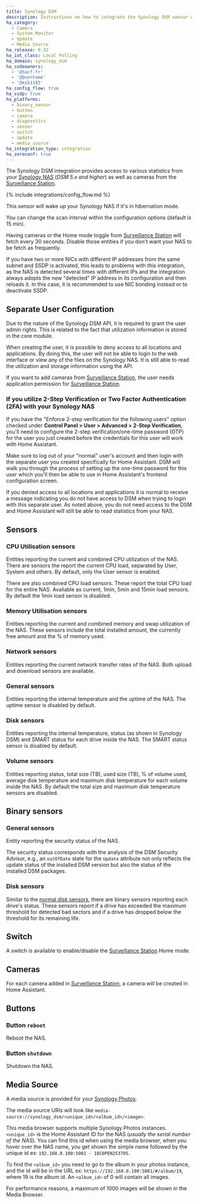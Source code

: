 ```yaml
---
title: Synology DSM
description: Instructions on how to integrate the Synology DSM sensor within Home Assistant.
ha_category:
  - Camera
  - System Monitor
  - Update
  - Media Source
ha_release: 0.32
ha_iot_class: Local Polling
ha_domain: synology_dsm
ha_codeowners:
  - '@hacf-fr'
  - '@Quentame'
  - '@mib1185'
ha_config_flow: true
ha_ssdp: true
ha_platforms:
  - binary_sensor
  - button
  - camera
  - diagnostics
  - sensor
  - switch
  - update
  - media_source
ha_integration_type: integration
ha_zeroconf: true
---
```


The Synology DSM integration provides access to various statistics from your [Synology NAS](https://www.synology.com) (_DSM 5.x and higher_) as well as cameras from the [Surveillance Station](https://www.synology.com/surveillance).

{% include integrations/config_flow.md %}

<div class='note warning'>

This sensor will wake up your Synology NAS if it's in hibernation mode.

You can change the scan interval within the configuration options (default is 15 min).

Having cameras or the Home mode toggle from [Surveillance Station](https://www.synology.com/en-us/surveillance) will fetch every 30 seconds. Disable those entities if you don't want your NAS to be fetch as frequently.

</div>

<div class='note'>

If you have two or more NICs with different IP addresses from the same subnet and SSDP is activated, this leads to problems with this integration, as the NAS is detected several times with different IPs and the integration always adopts the new "detected" IP address in its configuration and then reloads it.
In this case, it is recommended to use NIC bonding instead or to deactivate SSDP.

</div>

## Separate User Configuration

Due to the nature of the Synology DSM API, it is required to grant the user admin rights. This is related to the fact that utilization information is stored in the core module.

When creating the user, it is possible to deny access to all locations and applications. By doing this, the user will not be able to login to the web interface or view any of the files on the Synology NAS. It is still able to read the utilization and storage information using the API.

If you want to add cameras from [Surveillance Station](https://www.synology.com/surveillance), the user needs application permission for [Surveillance Station](https://www.synology.com/surveillance).

### If you utilize 2-Step Verification or Two Factor Authentication (2FA) with your Synology NAS

If you have the "Enforce 2-step verification for the following users" option checked under **Control Panel > User > Advanced > 2-Step Verification**, you'll need to configure the 2-step verification/one-time password (OTP) for the user you just created before the credentials for this user will work with Home Assistant. 

Make sure to log out of your "normal" user's account and then login with the separate user you created specifically for Home Assistant. DSM will walk you through the process of setting up the one-time password for this user which you'll then be able to use in Home Assistant's frontend configuration screen. 

<div class='note'>
If you denied access to all locations and applications it is normal to receive a message indicating you do not have access to DSM when trying to login with this separate user. As noted above, you do not need access to the DSM and Home Assistant will still be able to read statistics from your NAS.
</div>

## Sensors

### CPU Utilisation sensors

Entities reporting the current and combined CPU utilization of the NAS. There are sensors the report the current CPU load, separated by User, System and others. By default, only the User sensor is enabled.

There are also combined CPU load sensors. These report the total CPU load for the entire NAS. Available as current, 1min, 5min and 15min load sensors. By default the 1min load sensor is disabled.

### Memory Utilisation sensors

Entities reporting the current and combined memory and swap utilization of the NAS. These sensors include the total installed amount, the currently free amount and the % of memory used. 

### Network sensors

Entities reporting the current network transfer rates of the NAS. Both upload and download sensors are available.

### General sensors

Entities reporting the internal temperature and the uptime of the NAS. The uptime sensor is disabled by default.

### Disk sensors

Entities reporting the internal temperature, status (as shown in Synology DSM) and SMART status for each drive inside the NAS. The SMART status sensor is disabled by default.

### Volume sensors

Entities reporting status, total size (TB), used size (TB), % of volume used, average disk temperature and maximum disk temperature for each volume inside the NAS. By default the total size and maximum disk temperature sensors are disabled.

## Binary sensors

### General sensors

Entity reporting the security status of the NAS.

<div class='note'>

The security status corresponds with the analysis of the DSM Security Advisor, e.g., an `outOfDate` state for the `Update` attribute not only reflects the update status of the installed DSM version but also the status of the installed DSM packages.

</div>

### Disk sensors

Similar to the [normal disk sensors](#disk-sensors), there are binary sensors reporting each drive's status. These sensors report if a drive has exceeded the maximum threshold for detected bad sectors and if a drive has dropped below the threshold for its remaining life.

## Switch

A switch is available to enable/disable the [Surveillance Station](https://www.synology.com/surveillance) Home mode.

## Cameras

For each camera added in [Surveillance Station](https://www.synology.com/surveillance), a camera will be created in Home Assistant.

## Buttons

### Button `reboot`

Reboot the NAS.

### Button `shutdown`

Shutdown the NAS.

## Media Source

A media source is provided for your [Synology Photos](https://www.synology.com/en-global/dsm/feature/photos).

The media source URIs will look like `media-source://synology_dsm/<unique_id>/<album_id>/<image>`.

This media browser supports multiple Synology Photos instances. `<unique_id>` is the Home Assistant ID for the NAS (_usually the serial number of the NAS_). You can find this id when using the media browser, when you hover over the NAS name, you get shown the simple name followed by the unique id ex: `192.168.0.100:5001 - 18C0PEN253705`. 

To find the `<album_id>` you need to go to the album in your photos instance, and the id will be in the URL ex: `https://192.168.0.100:5001/#/album/19`, where 19 is the album id. An `<album_id>` of 0 will contain all images.

For performance reasons, a maximum of 1000 images will be shown in the Media Browser.

